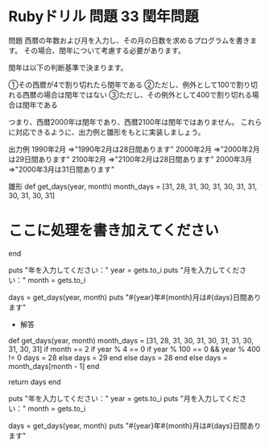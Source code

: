 # Rubyドリル 問題 33 閏年問題

問題
西暦の年数および月を入力し、その月の日数を求めるプログラムを書きます。
その場合、閏年について考慮する必要があります。

閏年は以下の判断基準で決まります。

①その西暦が4で割り切れたら閏年である
②ただし、例外として100で割り切れる西暦の場合は閏年ではない
③ただし、その例外として400で割り切れる場合は閏年である

つまり、西暦2000年は閏年であり、西暦2100年は閏年ではありません。
これらに対応できるように、出力例と雛形をもとに実装しましょう。

出力例
1990年2月 =>"1990年2月は28日間あります"
2000年2月 =>"2000年2月は29日間あります"
2100年2月 =>"2100年2月は28日間あります"
2000年3月=>"2000年3月は31日間あります"

雛形
def get_days(year, month)
  month_days = [31, 28, 31, 30, 31, 30, 31, 31, 30, 31, 30, 31]
  # ここに処理を書き加えてください
end

puts "年を入力してください："
year = gets.to_i
puts "月を入力してください："
month = gets.to_i

days = get_days(year, month)
puts "#{year}年#{month}月は#{days}日間あります"

- 解答

def get_days(year, month)
  month_days = [31, 28, 31, 30, 31, 30, 31, 31, 30, 31, 30, 31]
  if month == 2
    if year % 4 == 0
      if year % 100 == 0 && year % 400 != 0
        days = 28
      else
        days = 29
      end
    else
      days = 28
    end
  else
    days = month_days[month - 1]
  end

  return days
end

puts "年を入力してください："
year = gets.to_i
puts "月を入力してください："
month = gets.to_i

days = get_days(year, month)
puts "#{year}年#{month}月は#{days}日間あります"